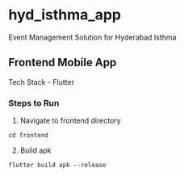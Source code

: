 # hyd_isthma_app

Event Management Solution for Hyderabad Isthma

## Frontend Mobile App

Tech Stack - Flutter

### Steps to Run

1. Navigate to frontend directory

```
cd frontend
```

2. Build apk

```
flutter build apk --release
```
